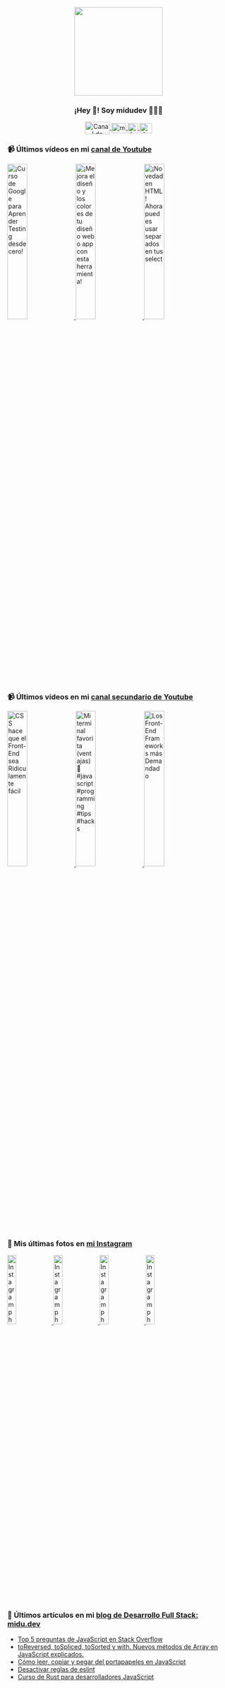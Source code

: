 <p align="center" width="300">
   <img align="center" width="200" src="https://user-images.githubusercontent.com/1561955/106762302-fda9de00-6635-11eb-99be-3ef744e60c0e.png" />
   <h3 align="center">¡Hey 👋! Soy midudev 👨🏻‍💻</h3>
</p>

<p align="center">
   <a href="https://twitch.tv/midudev" target="blank">
    <img align="center" src="https://upload.wikimedia.org/wikipedia/commons/c/ce/Twitch_logo_2019.svg" alt="Canal de Twitch de midudev" height="28px" width="56px" />
  </a>
  <span style="width: 8px;"> </span>
   <a href="https://youtube.com/midudev" target="blank">
    <img align="center" src="https://upload.wikimedia.org/wikipedia/commons/0/09/YouTube_full-color_icon_%282017%29.svg" alt="midudev" height="23px" width="33px" />
  </a>
  <span style="width: 8px;"> </span>
  <a href="https://instagram.com/midu.dev" target="blank">
    <img align="center" src="https://upload.wikimedia.org/wikipedia/commons/e/e7/Instagram_logo_2016.svg" alt="Canal de Instagram de midu.dev" height="23px" width="23px" />
  </a>
  <span style="width: 8px;"> </span>
  <a href="https://twitter.com/midudev" target="blank">
    <img align="center" src="https://upload.wikimedia.org/wikipedia/commons/thumb/6/6f/Logo_of_Twitter.svg/2491px-Logo_of_Twitter.svg.png" alt="Canal de Twitter de midudev" height="23px" width="28px" />
  </a>
</p>

### 📹 Últimos vídeos en mi [canal de Youtube](https://youtube.com/midudev?sub_confirmation=1)

<a href='https://youtu.be/tmRJ9GZhxqM' target='_blank'>
  <img width='30%' src='https://img.youtube.com/vi/tmRJ9GZhxqM/mqdefault.jpg' alt='¡Curso de Google para Aprender Testing desde cero!' />
</a>
<a href='https://youtu.be/e6bDFrxKYUE' target='_blank'>
  <img width='30%' src='https://img.youtube.com/vi/e6bDFrxKYUE/mqdefault.jpg' alt='¡Mejora el diseño y los colores de tu diseño web o app con esta herramienta!' />
</a>
<a href='https://youtu.be/_vwLo7ykQ2c' target='_blank'>
  <img width='30%' src='https://img.youtube.com/vi/_vwLo7ykQ2c/mqdefault.jpg' alt='¡Novedad en HTML! Ahora puedes usar separados en tus select' />
</a>

### 📹 Últimos vídeos en mi [canal secundario de Youtube](https://youtube.com/midulive?sub_confirmation=1)

<a href='https://youtu.be/LWeCNkstWUg' target='_blank'>
  <img width='30%' src='https://img.youtube.com/vi/LWeCNkstWUg/mqdefault.jpg' alt='CSS hace que el Front-End sea Ridículamente fácil' />
</a>
<a href='https://youtu.be/LIabMkHzy10' target='_blank'>
  <img width='30%' src='https://img.youtube.com/vi/LIabMkHzy10/mqdefault.jpg' alt='Mi terminal favorita (ventajas) 🤩 #javascript #programming #tips #hacks' />
</a>
<a href='https://youtu.be/MfvBqXuq_ak' target='_blank'>
  <img width='30%' src='https://img.youtube.com/vi/MfvBqXuq_ak/mqdefault.jpg' alt='Los Front-End Frameworks más Demandado' />
</a>

### 📸 Mis últimas fotos en [mi Instagram](https://instagram.com/midu.dev)

<a href='https://instagram.com/p/C0CN7G_tqtL' target='_blank'>
  <img width='20%' src='https://instagram.fkiv3-1.fna.fbcdn.net/v/t51.2885-15/404570989_310584011839619_4181433579164759611_n.jpg?stp=dst-jpg_e15_fr_p1080x1080&_nc_ht=instagram.fkiv3-1.fna.fbcdn.net&_nc_cat=111&_nc_ohc=PAb4oM5jurAAX_eHGFl&edm=APU89FABAAAA&ccb=7-5&oh=00_AfDX7zINjCI5SycU3EJWrIWmRpUQXuWpCJFrOEbThpe0xw&oe=65C98FDB&_nc_sid=bc0c2c' alt='Instagram photo' />
</a>
<a href='https://instagram.com/p/C3Ib3O3NDsF' target='_blank'>
  <img width='20%' src='https://instagram.fkiv3-1.fna.fbcdn.net/v/t51.2885-15/426131350_337593442596726_3587129323032392877_n.jpg?stp=dst-jpg_e15&_nc_ht=instagram.fkiv3-1.fna.fbcdn.net&_nc_cat=106&_nc_ohc=FvKKKjtCeHUAX_7pbRg&edm=APU89FABAAAA&ccb=7-5&oh=00_AfDNZIXS3V7rbunheXNU0qbkHpSa-DXK9GSnuPDvu8fEzQ&oe=65C966C7&_nc_sid=bc0c2c' alt='Instagram photo' />
</a>
<a href='https://instagram.com/p/C3F5r-xtfZm' target='_blank'>
  <img width='20%' src='https://instagram.fkiv3-1.fna.fbcdn.net/v/t51.2885-15/425501002_763321772395852_5759012781874604523_n.jpg?stp=dst-jpg_e15&_nc_ht=instagram.fkiv3-1.fna.fbcdn.net&_nc_cat=104&_nc_ohc=p9BnloHLmhQAX_szNTP&edm=APU89FABAAAA&ccb=7-5&oh=00_AfCAZrG9TyZcrWYUBYGlDTWoJLsOMe411mHKWVzz5K9jow&oe=65C96C77&_nc_sid=bc0c2c' alt='Instagram photo' />
</a>
<a href='https://instagram.com/p/C3DS5S2t6Fs' target='_blank'>
  <img width='20%' src='https://instagram.fkiv3-1.fna.fbcdn.net/v/t51.2885-15/425664063_909756840636396_8693670159585220896_n.jpg?stp=dst-jpg_e15_fr_p1080x1080&_nc_ht=instagram.fkiv3-1.fna.fbcdn.net&_nc_cat=100&_nc_ohc=F3GsROtvBf8AX-3Iz6Q&edm=APU89FABAAAA&ccb=7-5&oh=00_AfANGfBN9dS2L8GcBd2RvdknoZ_s9y9EMIxdbS0mvZK1RA&oe=65C9E3CA&_nc_sid=bc0c2c' alt='Instagram photo' />
</a>

### 📝 Últimos artículos en mi [blog de Desarrollo Full Stack: midu.dev](https://midu.dev)
- [Top 5 preguntas de JavaScript en Stack Overflow](https://midu.dev/top-5-preguntas-javascript-stack-overflow/)
- [toReversed, toSpliced, toSorted y with. Nuevos métodos de Array en JavaScript explicados.](https://midu.dev/to-reversed-to-spliced-to-sorted-with/)
- [Cómo leer, copiar y pegar del portapapeles en JavaScript](https://midu.dev/leer-copiar-pegar-portapapeles-javascript/)
- [Desactivar reglas de eslint](https://midu.dev/desactivar-reglas-eslint/)
- [Curso de Rust para desarrolladores JavaScript](https://midu.dev/rust-para-desarrolladores-javascript/)
